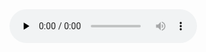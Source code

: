 <audio id="audio" controls="" preload="none">
      <source id="mp3" src="https://drive.google.com/file/d/1MfRv9UC3ON8p_ByjvG-O9U_ddl9xE43u/view?usp=sharing">
</audio>
